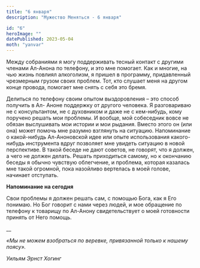 ```yaml
---
title: "6 января"
description: "Мужество Меняться - 6 января"

id: "6"
heroImage: ""
datePublished: 2023-05-04
moth: "yanvar"
---
```


Между собраниями я могу поддерживать тесный контакт с другими членами Ал-Анона
по телефону, и это мне помогает. Как и многие, на чью жизнь повлиял
алкоголизм, я пришел в программу, придавленный чрезмерным грузом своих
проблем. Тот, кто слушает меня на другом конце провода, помогает мне снять с
себя это бремя.

Делиться по телефону своим опытом выздоровления – это способ получить в Ал-
Аноне поддержку от другого человека. Я разговариваю не с консультантом, не с
духовником и даже не с кем-нибудь, кому поручено решать мои проблемы. И
вообще, мой собеседник вовсе не обязан выслушивать мои истории и мои рыдания.
Вместо этого он (или она) может помочь мне разумно взглянуть на ситуацию.
Напоминание о какой-нибудь Ал-Аноновской идее или опыте использования какого-
нибудь инструмента вдруг позволяет мне увидеть ситуацию в новой перспективе. В
такой беседе не дают советов, не говорят, что я должен, а чего не должен
делать. Решать приходиться самому, но к окончанию беседы я обычно чувствую
облегчение, и проблема, которая казалась мне такой огромной, пока назойливо
вертелась в моей голове, начинает отступать.

**Напоминание на сегодня**

Свои проблемы я должен решать сам, с помощью Бога, как я Его понимаю. Но Бог
говорит с нами через людей, и мое обращение по телефону к товарищу по Ал-Анону
свидетельствует о моей готовности принять от Него помощь.

\_\_

_«Мы не можем взобраться по веревке, привязанной только к нашему поясу»._

_Уильям Эрнст Хогинг_
